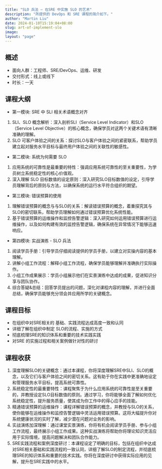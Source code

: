 ```yaml
---
title: "SLO 兵法 — 在SRE 中实施 SLO 的艺术"
description: "所提供的 DevOps 和 SRE 课程的简介如下。"
author: "Martin Liu"
date: 2024-01-10T15:19:04+08:00
slug: art-of-implement-slo
image: 
layout: "page"
---
```


## 概述

* 面向人群：工程师、SRE/DevOps、运维、研发
* 交付形式：线上或线下
* 时长：一天

## 课程大纲

* 第一模块: SRE 中 SLI 相关术语概念对齐

1. SLI、SLO 概念解析：深入剖析SLI（Service Level Indicator）和SLO（Service Level Objective）的核心概念，确保学员对这两个关键术语有清晰准确的理解。
2. SLO 可客户体验之间的关系：探讨SLO与客户体验之间的紧密联系，帮助学员建立起对服务水平目标与最终用户体验之间的关联性的敏感性。

* 第二模块: 系统为何需要 SLO

1. 应用系统的可靠性是最重要的特性：强调应用系统可靠性的至关重要性，为学员树立系统稳定性的核心价值观。
2. 深入理解 SLO 目标数值的设定原则：深入研究SLO目标数值的设定，引导学员理解背后的原则与方法，以确保系统的运行水平符合组织的期望。

* 第三模块: 错误预算的使用

1. 理解错误预算的概念与与SLO的关系：解读错误预算的概念，着重探究其与SLO的密切联系，帮助学员理解如何通过错误预算优化系统性能。
2. 基于错误预算的运维操作和监控告警逻辑：深入研究如何运用错误预算进行运维操作，以及如何构建有效的监控告警逻辑，确保系统在异常情况下能够迅速响应。

* 第四模块: 实战演练 - SLO 兵法

1. 阅读学员手册：引导学员仔细阅读提供的学员手册，以建立对实操内容的基本理解。
2. 讲解小组工作流程：解释小组工作流程，确保学员能够理解并准确执行实际操作。
3. 小组工作成果展示：学员小组展示他们在实景演练中达成的成果，促进知识分享与团队协作。
4. 综合答疑&总结：回答学员提出的问题，深化对课程内容的理解，并进行全面总结，确保学员能够充分领会并应用所学的关键概念。

## 课程目标

* 在组织中对SRE相关的 基础、实践流程达成高度一致和认同
* 详细了解在组织中制定 SLO的流程、实施的方式
* 彻底梳理SRE的知识体系和重要的技术实践实践
* 对SRE 的实施过程和相关案例做针对性的研讨

## 课程收获

1. 深度理解SLO的关键概念：通过本课程，你将深度理解SRE中SLI、SLO的概念，以及它们与客户体验之间的密切关系。这有助于你在实践中更准确地设定和管理服务水平目标，提高系统可靠性。
2. 系统稳定性的最重要特性：课程聚焦于为什么应用系统的可靠性是至关重要的，并教授设定SLO目标数值的原则。通过学习，你将能够全面了解如何优化系统稳定性，提升服务质量，使其成为你工作中的得心应手的技能。
3. 精通错误预算的运维操作：课程详解错误预算的概念，并教授与SLO的关系，使你能够在运维操作和监控告警逻辑中灵活运用错误预算。这将大幅提升你对系统健康状况的实时了解，减少潜在问题对业务的影响。
4. 实战演练加深理解：通过课堂实景演练，你将有机会阅读学员手册、参与小组工作流程，最终展示小组工作成果。这种实战演练将帮助你将理论知识灵活应用于实际情境，提高问题解决和团队合作能力。
5. SRE实践流程和案例深度研讨：本课程设定了明确的目标，包括在组织中达成对SRE相关基础和实践流程的一致认同，详细了解SLO的制定流程，并彻底梳理SRE的知识体系和重要的技术实践。你将在深度研讨中获得实际应用的见解，提升在SRE实践中的水平。
